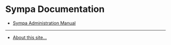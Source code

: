 Sympa Documentation
===================

  - [Sympa Administration Manual](manual/)

----
  - [About this site...](README.md)
